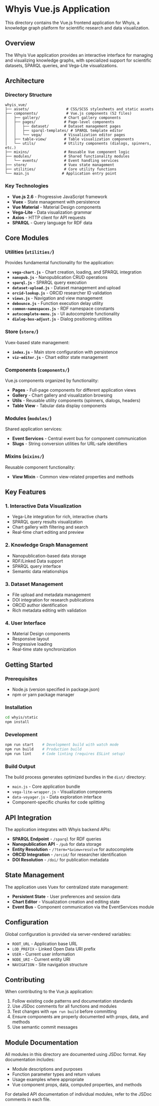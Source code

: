 # Whyis Vue.js Application

This directory contains the Vue.js frontend application for Whyis, a knowledge graph platform for scientific research and data visualization.

## Overview

The Whyis Vue application provides an interactive interface for managing and visualizing knowledge graphs, with specialized support for scientific datasets, SPARQL queries, and Vega-Lite visualizations.

## Architecture

### Directory Structure

```
whyis_vue/
├── assets/                 # CSS/SCSS stylesheets and static assets
├── components/             # Vue.js components (52 files)
│   ├── gallery/           # Chart gallery components
│   ├── pages/             # Page-level components
│   │   ├── dataset/       # Dataset management pages
│   │   ├── sparql-templates/ # SPARQL template editor
│   │   └── vega/          # Visualization editor pages
│   ├── table-view/        # Table visualization components
│   └── utils/             # Utility components (dialogs, spinners, etc.)
├── mixins/                # Reusable Vue component logic
├── modules/               # Shared functionality modules
│   └── events/            # Event handling services
├── store/                 # Vuex state management
├── utilities/             # Core utility functions
└── main.js               # Application entry point
```

### Key Technologies

- **Vue.js 2.6** - Progressive JavaScript framework
- **Vuex** - State management with persistence
- **Vue Material** - Material Design components
- **Vega-Lite** - Data visualization grammar
- **Axios** - HTTP client for API requests
- **SPARQL** - Query language for RDF data

## Core Modules

### Utilities (`utilities/`)
Provides fundamental functionality for the application:

- **`vega-chart.js`** - Chart creation, loading, and SPARQL integration
- **`nanopub.js`** - Nanopublication CRUD operations
- **`sparql.js`** - SPARQL query execution
- **`dataset-upload.js`** - Dataset management and upload
- **`orcid-lookup.js`** - ORCID researcher ID validation
- **`views.js`** - Navigation and view management
- **`debounce.js`** - Function execution delay utility
- **`common-namespaces.js`** - RDF namespace constants
- **`autocomplete-menu.js`** - UI autocomplete functionality
- **`dialog-box-adjust.js`** - Dialog positioning utilities

### Store (`store/`)
Vuex-based state management:

- **`index.js`** - Main store configuration with persistence
- **`viz-editor.js`** - Chart editor state management

### Components (`components/`)
Vue.js components organized by functionality:

- **Pages** - Full-page components for different application views
- **Gallery** - Chart gallery and visualization browsing
- **Utils** - Reusable utility components (spinners, dialogs, headers)
- **Table View** - Tabular data display components

### Modules (`modules/`)
Shared application services:

- **Event Services** - Central event bus for component communication
- **Slugs** - String conversion utilities for URL-safe identifiers

### Mixins (`mixins/`)
Reusable component functionality:

- **View Mixin** - Common view-related properties and methods

## Key Features

### 1. Interactive Data Visualization
- Vega-Lite integration for rich, interactive charts
- SPARQL query results visualization
- Chart gallery with filtering and search
- Real-time chart editing and preview

### 2. Knowledge Graph Management
- Nanopublication-based data storage
- RDF/Linked Data support
- SPARQL query interface
- Semantic data relationships

### 3. Dataset Management
- File upload and metadata management
- DOI integration for research publications
- ORCID author identification
- Rich metadata editing with validation

### 4. User Interface
- Material Design components
- Responsive layout
- Progressive loading
- Real-time state synchronization

## Getting Started

### Prerequisites
- Node.js (version specified in package.json)
- npm or yarn package manager

### Installation
```bash
cd whyis/static
npm install
```

### Development
```bash
npm run start    # Development build with watch mode
npm run build    # Production build
npm run lint     # Code linting (requires ESLint setup)
```

### Build Output
The build process generates optimized bundles in the `dist/` directory:
- `main.js` - Core application bundle
- `vega-lite-wrapper.js` - Visualization components
- `data-voyager.js` - Data exploration interface
- Component-specific chunks for code splitting

## API Integration

The application integrates with Whyis backend APIs:

- **SPARQL Endpoint** - `/sparql` for RDF queries
- **Nanopublication API** - `/pub` for data storage
- **Entity Resolution** - `/?term=*&view=resolve` for autocomplete
- **ORCID Integration** - `/orcid/` for researcher identification
- **DOI Resolution** - `/doi/` for publication metadata

## State Management

The application uses Vuex for centralized state management:

- **Persistent State** - User preferences and session data
- **Chart Editor** - Visualization creation and editing state
- **Event Bus** - Component communication via the EventServices module

## Configuration

Global configuration is provided via server-rendered variables:
- `ROOT_URL` - Application base URL
- `LOD_PREFIX` - Linked Open Data URI prefix
- `USER` - Current user information
- `NODE_URI` - Current entity URI
- `NAVIGATION` - Site navigation structure

## Contributing

When contributing to the Vue.js application:

1. Follow existing code patterns and documentation standards
2. Use JSDoc comments for all functions and modules
3. Test changes with `npm run build` before committing
4. Ensure components are properly documented with props, data, and methods
5. Use semantic commit messages

## Module Documentation

All modules in this directory are documented using JSDoc format. Key documentation includes:

- Module descriptions and purposes
- Function parameter types and return values
- Usage examples where appropriate
- Vue component props, data, computed properties, and methods

For detailed API documentation of individual modules, refer to the JSDoc comments in each file.